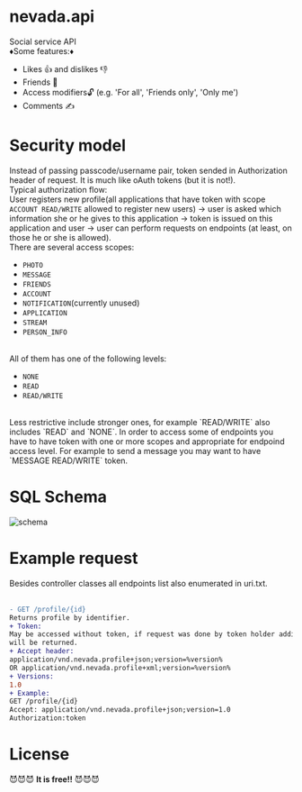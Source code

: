 # nevada.api
Social service API<br>
♦️Some features:♦️
- Likes 👍 and dislikes 👎
- Friends 👥
- Access modifiers🔓 (e.g. 'For all', 'Friends only', 'Only me')
- Comments ✍️
# Security model
Instead of passing passcode/username pair, token sended in Authorization header of request. It is much like oAuth tokens
(but it is not!).
<br>
Typical authorization flow:
<br>
User registers new profile(all applications that have token with scope `ACCOUNT READ/WRITE` allowed to register new users) ->
user is asked which information she or he gives to this application -> token is issued on this application and user ->
user can perform requests on endpoints (at least, on those he or she is allowed).
<br>
There are several access scopes:
- `PHOTO`
- `MESSAGE`
- `FRIENDS `
- `ACCOUNT`
- `NOTIFICATION`(currently unused)
- `APPLICATION`
- `STREAM`
- `PERSON_INFO` 

<br>All of them has one of the following levels:
- `NONE`
- `READ`
- `READ/WRITE`
<br>
Less restrictive include stronger ones, for example `READ/WRITE` also includes `READ` and `NONE`.
In order to access some of endpoints you have to have token with one or more scopes and
appropriate for endpoind access level. For example to send a message you may want to have `MESSAGE READ/WRITE` token.

# SQL Schema
![schema](https://raw.githubusercontent.com/username/projectname/branch/path/to/img.png)

# Example request
Besides controller classes all endpoints list also enumerated in uri.txt.<br>
 <br>
```diff
- GET /profile/{id}
Returns profile by identifier.
+ Token:
May be accessed without token, if request was done by token holder additional fields
will be returned.
+ Accept header:
application/vnd.nevada.profile+json;version=%version%
OR application/vnd.nevada.profile+xml;version=%version%
+ Versions:
1.0
+ Example:
GET /profile/{id}
Accept: application/vnd.nevada.profile+json;version=1.0
Authorization:token
```
# License
😈😈😈 **It is free!!** 😈😈😈
